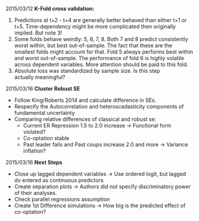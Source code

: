 2015/03/12 __K-Fold cross validation:__ 

1. Predictions at t+2 - t+4 are generally better behaved than
    either t+1 or t+5. Time-dependency might be more complicated then originally implied. But note 3!
2. Some folds behave weirdly: 5, 6, 7, 8. Both 7 and 8 predict 
    consistently worst within, but best out-of-sample. The fact that these are the smallest folds might account for that. Fold 5 always performs best within and worst out-of-sample. The performance of fold 6 is highly volatile across dependent variables. More attention should be paid to this fold.
3. Absolute loss was standardized by sample size. Is this step  
    actually meaningful?

2015/03/16 __Cluster Robust SE__

- Follow King/Roberts 2014 and calculate difference in SEs.
- Respecify the Autocorrelation and heteroscedasticity 
  components of fundamental uncertainty
- Comparing relative differences of classical and robust se:
    + Current ER Repression 1.5 to 2.0 increase -> Functional form violated?
    + Co-optation stable
    + Past leader fails and Past coups increase 2.0 and more -> Variance inflation?

2015/03/16 __Next Steps__
- Close up lagged dependent variables -> Use ordered logit, but lagged dv entered as continuous predictors
- Create separation plots -> Authors did not specify discriminatory power of their analyses.
- Check parallel regressions assumption
- Create 1st Difference simulations -> How big is the predicted effect of co-optation?

